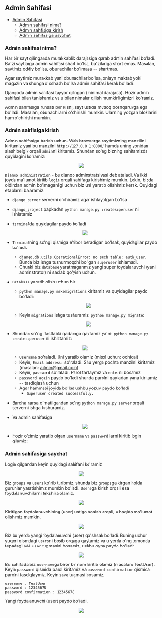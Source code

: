 ## Admin Sahifasi
- [Admin Sahifasi](#admin-sahifasi)
  * [Admin sahifasi nima?](#admin-sahifasi-nima-)
  * [Admin sahfisiga kirish](#admin-sahfisiga-kirish)
  * [Admin sahifasiga sayohat](#admin-sahifasiga-sayohat)


### Admin sahifasi nima?

Har bir sayt qilinganda murakkablik darajasiga qarab admin sahifasi bo'ladi. Ba'zi saytlarga admin
sahifasi shart bo'lsa, ba'zilariga shart emas. Masalan, saytimiz oddiy bo'lsa, obunachilar bo'lmasa -- shartmas.

Agar saytimiz murakkab yani obunachilar bo'lsa, onlayn maktab yoki magazin va shunga o'xshash bo'lsa admin 
sahifasi kerak bo'ladi. 

Djangoda admin sahifasi tayyor qilingan (minimal darajada). Hozir admin sahifasi bilan tanishamiz va 
u bilan nimalar qilish mumkinligimizni ko'ramiz.

Admin sahifasiga ruhsati bor kishi, sayt ustida mutloq boshqaruvga ega bo'ladi. Masalan, obunachilarni 
o'chirishi mumkin. Ularning yozgan bloklarini ham o'chirishi mumkin. 


### Admin sahfisiga kirish
Admin sahifasiga borish uchun. Web browserga saytimizning manzilini kiritamiz yani bu manzilni `http://127.0.0.1:8000/` 
hamda uning yonidan slash belgi`/` orqali `admin`ni kiritamiz. Shundan so'ng bizning sahifamizda quyidagini ko'ramiz:

<p align="center" width="350">
    <img src="./image/admin_login.png">
</p>

`Django administration` - bu django adminstratsiyasi deb ataladi. Va ikki joyda ma'lumot kiritib 
`login` orqali sahifaga kirishimiz mumkin. Lekin, bizda oldindan admin bo'lmaganligi uchun biz uni yaratib 
olishimiz kerak. Quyidagi etaplarni bajaramiz:
 * `django_server` serverni o'chiramiz agar ishlayotgan bo'lsa
 * `django_project` papkadan `python manage.py createsuperuser` ni ishlatamiz 
 * `terminal`da quyidagilar paydo bo'ladi

    <p align="center" width="450">
        <img src="./image/img_superuser.png">
    </p>

 * `Terminal`ning so'ngi qismiga e'tibor beradigan bo'lsak, quyidagilar paydo bo'ladi: 
   * `django.db.utils.OperationalError: no such table: auth_user`. Bunda biz ishga tushurmoqchi bo'lgan `superuser` ishlamadi. 
   * Chunki biz `database` yaratmaganmiz yangi super foydalanuvchi (yani adminstrator) ni saqlab qo'yish uchun. 
 * `Database` yaratib olish uchun biz 
   * `python manage.py makemigrations` kiritamiz va quyidagilar paydo bo'ladi:
        <p align="center" width="450">
            <img src="./image/img_2.png">
        </p>

   * Keyin `migrations` ishga tushuramiz: `python manage.py migrate`:
        <p align="center" width="450">
            <img src="./image/img_3.png">
        </p>
    
 * Shundan so'ng dastlabki qadamga qaytamiz ya'ni: `python manage.py createsuperuser` ni ishlatamiz: 

    <p align="center" width="450">
        <img src="./image/img_4.png">
    </p>

   * `Username` so'raladi. Uni yaratib olamiz (misol uchun: ochiqai) 
   * Keyin, `Email address:` so'raladi. Shu yerga pochta manzilni kiritamiz (masalan: admin@gmail.com)
   * Keyin, `password` so'raladi. Parol tanlaymiz va `enter`ni bosamiz 
   * `password again` paydo bo'ladi shunda parolni qaytadan yana kiritamiz -- tasdiqlash uchun 
   * Agar hammasi joyida bo'lsa ushbu yozuv paydo bo'ladi 
     * `Superuser created successfully.`

 * Barcha narsa o'rnatilgandan so'ng `python manage.py server` orqali serverni ishga tushuramiz.
 * Va admin sahifasiga 
    <p align="center" width="350">
        <img src="./image/admin_login.png">
    </p>
 * Hozir o'zimiz yaratib olgan `username` va `password` larni kiritib login qilamiz:



### Admin sahifasiga sayohat
Login qilgandan keyin quyidagi sahifani ko'ramiz
    <p align="center" width="450">
        <img src="./image/admin_login2.png">
    </p>

Biz `groups` va `users` ko'rib turibmiz, shunda biz `groups`ga kirgan holda guruhlar yaratishimiz mumkin bo'ladi. 
`Users`ga kirish orqali esa foydalanuvchilarni tekshira olamiz.

<p align="center" width="450">
    <img src="./image/admin_login3.png">
</p>

Kiritilgan foydalanuvchining (user) ustiga bosish orqali, u haqida ma'lumot olishimiz mumkin.

<p align="center" width="450">
    <img src="./image/img_7.png">
</p>

Biz bu yerda yangi foydalanuvchi (user) qo'shsak bo'ladi. Buning uchun yuqori qismdagi 
`users`ni bosib orqaga qaytamiz va u yerda o'ng tomonda tepadagi `add user` tugmasini bosamiz, 
ushbu oyna paydo bo'ladi: 

<p align="center" width="450">
    <img src="./image/img_8.png">
</p>

Bu sahifada biz `username`ga biror bir nom kiritib olamiz (masalan: TestUser). Keyin `password` qismida 
parol kiritamiz va `password confirmation` qismida parolni tasdiqlaymiz. Keyin `save` tugmasi bosamiz.

```
username : TestUser
password : 12345678
password confirmation : 12345678 
```

Yangi foydalanuvchi (user) paydo bo'ladi.

<p align="center" width="450">
    <img src="./image/img_9.png">
</p>
